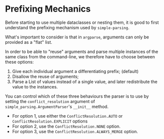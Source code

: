 # Prefixing Mechanics

Before starting to use multiple dataclasses or nesting them, it is good to first understand the prefixing mechanism used by `simple-parsing`.

What's important to consider is that in `argparse`, arguments can only be provided as a "flat" list.

In order to be able to "reuse" arguments and parse multiple instances of the same class from the command-line, we therefore have to choose between these options:

1. Give each individual argument a differentiating prefix; (default)
2. Disallow the reuse of arguments;
3. Parse a List of values instead of a single value, and later redistribute the value to the instances.

You can control which of these three behaviours the parser is to use by setting the `conflict_resolution` argument of `simple_parsing.ArgumentParser`'s `__init__` method.

- For option 1, use either the `ConflictResolution.AUTO` or `ConflictResolution.EXPLICIT` options
- For option 2, use the `ConflictResolution.NONE` option.
- For option 3, use the `ConflictResolution.ALWAYS_MERGE` option.
